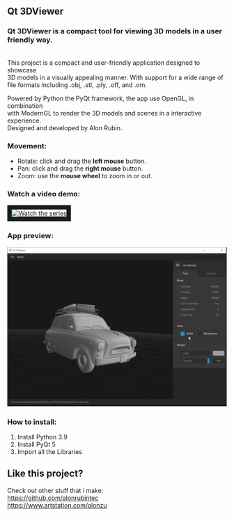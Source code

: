 ## Qt 3DViewer
### Qt 3DViewer is a compact tool for viewing 3D models in a user friendly way. 

<br>This project is a compact and user-friendly application designed to showcase 
<br>3D models in a visually appealing manner. With support for a wide range of 
<br>file formats including .obj, .stl, .ply, .off, and .om.

Powered by Python the PyQt framework, the app use OpenGL, in combination 
<br>with ModernGL to render the 3D models and scenes in a interactive experience.
<br>Designed and developed by Alon Rubin.



### Movement:

- Rotate:  click and drag the <b>left mouse</b> button.
- Pan: click and drag the <b>right mouse</b> button.
- Zoom: use the <b>mouse wheel</b> to zoom in or out.

### Watch a video demo:

<a href="https://www.youtube.com/watch?v=ZwK2B9AODtw&ab_channel=ALONZUBINA" target="_blank">
<img src="https://i.ytimg.com/an_webp/ZwK2B9AODtw/mqdefault_6s.webp?du=3000&sqp=CPzh5Z4G&rs=AOn4CLCFIgJwRNM3GbouU5iCmgl1I0AuDw" alt="Watch the series" width="340" height="180" border="10" />
</a>

### App preview:
![Alt text](resource/app_preview.png "app_preview.png")

### How to install:

1. Install Python 3.9
2. Install PyQt 5
3. Import all the Libraries

## Like this project?

Check out other stuff that i make:
<br>https://github.com/alonrubintec
<br>https://www.artstation.com/alonzu
